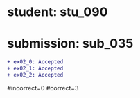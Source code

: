 # student: stu_090
# submission: sub_035

```diff
+ ex02_0: Accepted
+ ex02_1: Accepted
+ ex02_2: Accepted
```
#incorrect=0
#correct=3
